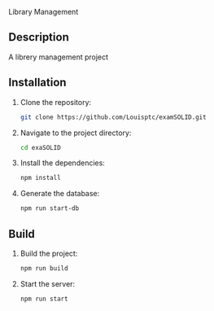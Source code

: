 Library Management

## Description

A librery management  project

## Installation

1. Clone the repository:
    
    ```bash
    git clone https://github.com/Louisptc/examSOLID.git
    ```

2. Navigate to the project directory:
    
    ```bash
    cd exaSOLID
    ```

3. Install the dependencies:

    ```bash
    npm install
    ```

4. Generate the database:

    ```bash
    npm run start-db
    ```

## Build

1. Build the project:
    
    ```bash
    npm run build
    ```

2. Start the server:
    
    ```bash
    npm run start
    ```
